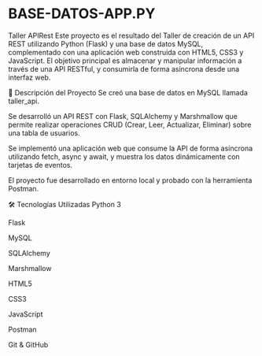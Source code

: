 # BASE-DATOS-APP.PY
Taller APIRest
Este proyecto es el resultado del Taller de creación de un API REST utilizando Python (Flask) y una base de datos MySQL, complementado con una aplicación web construida con HTML5, CSS3 y JavaScript. El objetivo principal es almacenar y manipular información a través de una API RESTful, y consumirla de forma asíncrona desde una interfaz web.

📌 Descripción del Proyecto
Se creó una base de datos en MySQL llamada taller_api.

Se desarrolló un API REST con Flask, SQLAlchemy y Marshmallow que permite realizar operaciones CRUD (Crear, Leer, Actualizar, Eliminar) sobre una tabla de usuarios.

Se implementó una aplicación web que consume la API de forma asíncrona utilizando fetch, async y await, y muestra los datos dinámicamente con tarjetas de eventos.

El proyecto fue desarrollado en entorno local y probado con la herramienta Postman.

🛠️ Tecnologías Utilizadas
Python 3

Flask

MySQL

SQLAlchemy

Marshmallow

HTML5

CSS3

JavaScript

Postman

Git & GitHub
